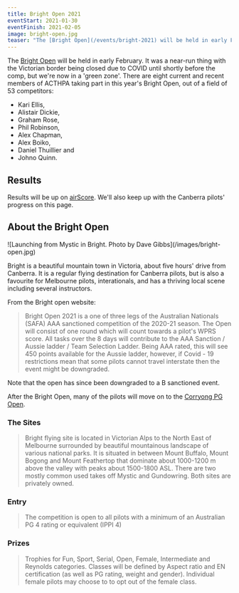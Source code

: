 ```yaml
---
title: Bright Open 2021
eventStart: 2021-01-30
eventFinish: 2021-02-05
image: bright-open.jpg
teaser: "The [Bright Open](/events/bright-2021) will be held in early February. Eight Canberra pilots are competing."
---
```

The [Bright Open](https://airtribune.com/bright-open-2021/info) will be held in early February.
It was a near-run thing with the Victorian border being closed due to COVID until shortly before the comp, but we're now in a 'green zone'.
There are eight current and recent members of ACTHPA taking part in this year's Bright Open, out of a field of 53 competitors:

- Kari Ellis,
- Alistair Dickie,
- Graham Rose,
- Phil Robinson,
- Alex Chapman,
- Alex Boiko,
- Daniel Thuillier and
- Johno Quinn.

## Results

Results will be up on [airScore](http://xc.highcloud.net/task_overview.html?comPk=310).
We'll also keep up with the Canberra pilots' progress on this page.

## About the Bright Open

<div class="inline-img">
![Launching from Mystic in Bright. Photo by Dave Gibbs](/images/bright-open.jpg)
</div>

Bright is a beautiful mountain town in Victoria, about five hours' drive from Canberra.
It is a regular flying destination for Canberra pilots, but is also a favourite for Melbourne pilots, interationals, and has a thriving local scene including several instructors.

From the Bright open website:

> Bright Open 2021 is a one of three legs of the Australian Nationals (SAFA) AAA sanctioned competition of the 2020-21 season.
> The Open will consist of one round which will count towards a pilot's WPRS score.
> All tasks over the 8 days will contribute to the AAA Sanction / Aussie ladder / Team Selection Ladder.
> Being AAA rated, this will see 450 points available for the Aussie ladder, however, if Covid - 19 restrictions mean that some pilots cannot travel interstate then the event might be downgraded.

Note that the open has since been downgraded to a B sanctioned event.

After the Bright Open, many of the pilots will move on to the [Corryong PG Open](../corryong-2021).

### The Sites

> Bright flying site is located in Victorian Alps to the North East of Melbourne surrounded by beautiful mountainous landscape of various national parks.
> It is situated in between Mount Buffalo, Mount Bogong and Mount Feathertop that dominate about 1000-1200 m above the valley with peaks about 1500-1800 ASL.
> There are two mostly common used takes off Mystic and Gundowring.
> Both sites are privately owned.

### Entry

> The competition is open to all pilots with a minimum of an Australian PG 4 rating or equivalent (IPPI 4)

### Prizes

> Trophies for Fun, Sport, Serial, Open, Female, Intermediate and Reynolds categories.
> Classes will be defined by Aspect ratio and EN certification (as well as PG rating, weight and gender).
> Individual female pilots may choose to to opt out of the female class.

